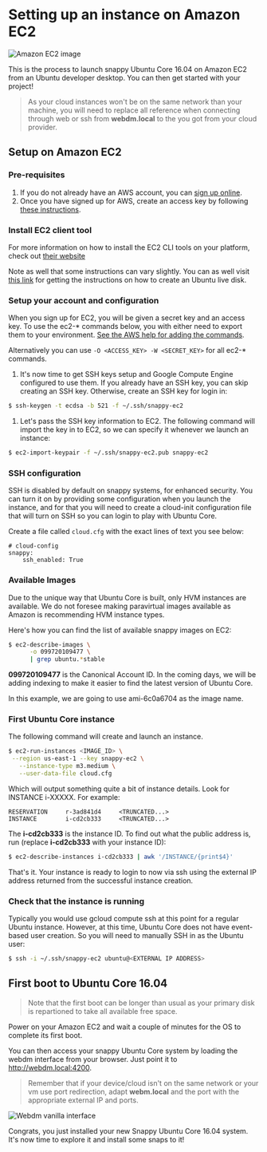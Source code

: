 # Setting up an instance on Amazon EC2

![Amazon EC2 image](https://raw.githubusercontent.com/ubuntu-core/snappy-dev-website/master/src/img/devices/ec2.png "Amazon EC2 image")

This is the process to launch snappy Ubuntu Core 16.04 on Amazon EC2 from an Ubuntu developer desktop.
You can then get started with your project!

> As your cloud instances won't be on the same network than your machine, you will need to replace all reference when
> connecting through web or ssh from **webdm.local** to the **<external-ip>** you got from your cloud provider.

## Setup on Amazon EC2

### Pre-requisites

1. If you do not already have an AWS account, you can [sign up online](http://aws.amazon.com/).
1. Once you have signed up for AWS, create an access key by following [these instructions](http://docs.aws.amazon.com/cli/latest/userguide/cli-chap-getting-set-up.html#cli-signup).

### Install EC2 client tool

For more information on how to install the EC2 CLI tools on your platform, check out [their website](https://cloud.google.com/compute/)

Note as well that some instructions can vary slightly. You can as well visit [this link](http://www.ubuntu.com/download/desktop/create-a-usb-stick-on-windows)
for getting the instructions on how to create an Ubuntu live disk.

### Setup your account and configuration

When you sign up for EC2, you will be given a secret key and an access key. To use the ec2-* commands below, you with either need to export them to your environment. [See the AWS help for adding the commands](http://docs.aws.amazon.com/AWSEC2/latest/CommandLineReference/set-up-ec2-cli-linux.html).

Alternatively you can use `-O <ACCESS_KEY> -W <SECRET_KEY>` for all ec2-* commands.

1. It's now time to get SSH keys setup and Google Compute Engine configured to use them. If you already have an SSH key, you can
 skip creating an SSH key. Otherwise, create an SSH key for login in:
```sh
$ ssh-keygen -t ecdsa -b 521 -f ~/.ssh/snappy-ec2
```

1. Let's pass the SSH key information to EC2. The following command will import the key in to EC2, so we can specify it
whenever we launch an instance:
```sh
$ ec2-import-keypair -f ~/.ssh/snappy-ec2.pub snappy-ec2
```

### SSH configuration

SSH is disabled by default on snappy systems, for enhanced security. You can turn it on by providing some configuration
when you launch the instance, and for that you will need to create a cloud-init configuration file that will turn on SSH
so you can login to play with Ubuntu Core.

Create a file called `cloud.cfg` with the exact lines of text you see below:
```
# cloud-config
snappy:
    ssh_enabled: True
```

### Available Images
Due to the unique way that Ubuntu Core is built, only HVM instances are available. We do not foresee making paravirtual
images available as Amazon is recommending HVM instance types.

Here's how you can find the list of available snappy images on EC2:
```sh
$ ec2-describe-images \
      -o 099720109477 \
      | grep ubuntu.*stable
```

**099720109477** is the Canonical Account ID. In the coming days, we will be adding indexing to make it easier to find the latest version of Ubuntu Core.

In this example, we are going to use ami-6c0a6704 as the image name.

### First Ubuntu Core instance

 The following command will create and launch an instance.
 ```sh
 $ ec2-run-instances <IMAGE_ID> \
  --region us-east-1 --key snappy-ec2 \
	--instance-type m3.medium \
	--user-data-file cloud.cfg
```

Which will output something quite a bit of instance details. Look for INSTANCE i-XXXXX. For example:

```
RESERVATION     r-3ad841d4     <TRUNCATED...>
INSTANCE        i-cd2cb333     <TRUNCATED...>
```

The **i-cd2cb333** is the instance ID. To find out what the public address is, run (replace **i-cd2cb333** with your instance ID):

```sh
$ ec2-describe-instances i-cd2cb333 | awk '/INSTANCE/{print$4}'
```

That's it. Your instance is ready to login to now via ssh using the external IP address returned from the successful instance creation.

### Check that the instance is running

Typically you would use gcloud compute ssh <name> at this point for a regular Ubuntu instance. However, at this time,
Ubuntu Core does not have event-based user creation. So you will need to manually SSH in as the Ubuntu user:
```sh
$ ssh -i ~/.ssh/snappy-ec2 ubuntu@<EXTERNAL IP ADDRESS>
```

## First boot to Ubuntu Core 16.04

> Note that the first boot can be longer than usual as your primary disk is repartioned to take all available free space.

Power on your Amazon EC2 and wait a couple of minutes for the OS to complete its first boot.

You can then access your snappy Ubuntu Core system by loading the webdm interface from your browser. Just point it to
http://webdm.local:4200.

> Remember that if your device/cloud isn't on the same network or your vm use port redirection, adapt **webm.local** and
> the port with the appropriate external IP and ports.

![Webdm vanilla interface](https://raw.githubusercontent.com/ubuntu-core/snappy-dev-website/master/src/img/setup/webdm.png)



Congrats, you just installed your new Snappy Ubuntu Core 16.04 system. It's now time to explore it and
install some snaps to it!
